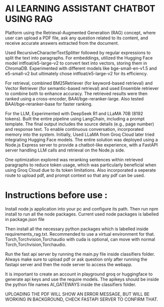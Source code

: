 # AI LEARNING ASSISTANT CHATBOT USING RAG

Platform using the Retrieval-Augmented Generation (RAG) concept, where user can upload a PDF file, ask any question related to its content, and receive accurate answers extracted from the document.

Used RecursiveCharacterTextSplitter followed by regular expressions to split the text into paragraphs. 
For embeddings, utilized the Hugging Face model intfloat/e5-large-v2 to convert text into vectors, storing them in ChromaDB. 
Experimented with different models like bge-small-en-v1.5 and e5-small-v2 but ultimately chose intfloat/e5-large-v2 for its efficiency.

For retrieval, combined BM25Retriever (for keyword-based retrieval) and Vector Retriever (for semantic-based retrieval)  and used Ensemble retriever to combine both to enhance accuracy. 
The retrieved results were then ranked using a cross-encoder, BAAI/bge-reranker-large. 
Also tested BAAI/bge-reranker-base for faster ranking.

For the LLM, Experimented with DeepSeek R1 and LLaMA 70B (8192 tokens). 
Built the entire pipeline using LangChain, including a prompt template. 
The final output includes the source details (e.g., page number) and response text.
To enable continuous conversation, incorporated memory into the system. Initially, Used LLaMA from Groq Cloud later tried integrating Hugging Face models. 
The entire solution was deployed using a Node.js Express server to provide a chatbot-like experience, with a FastAPI server handling LLM calls and retrieval on the Node.js side.

One optimization explored was reranking sentences within retrieved paragraphs to reduce token usage, which was particularly beneficial when using Groq Cloud due to its token limitations.
Also incorporated a seperate route to upload pdf, and prompt context so that any pdf can be used.



# Instructions before use :

Install node js application into your pc and configure its path.
Then run npm install to run all the node packages.
Current used node packages is labelled in package.json file

Then install all the necessary python packages which is labelled inside requirements_rag.txt.
Recommended to use a virtual environment for that.
Torch,Torchvision,Torchaudio with cuda is optional, can move with normal Torch,Torchvision,Torchaudio.

Run the fast api server by running the main.py file inside classifiers folder.
Always make sure to upload pdf or ask question only after running the fastapi server and then the node server to access the webapp.

It is important to create an account in playground groq or huggingface to generate api keys and use the require models.
The apikeys should be inside the python file names AI_GATEWAYS inside the classifiers folder.

UPLOADING THE PDF WILL SHOW AN ERROR MESSAGE, BUT WILL BE WORKING IN BACKGROUND, CHECK FASTAPI SERVER TO CONFIRM THAT.


